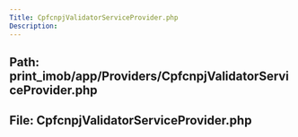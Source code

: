 ```yaml
---
Title: CpfcnpjValidatorServiceProvider.php
Description:
---
```


## Path: print_imob/app/Providers/CpfcnpjValidatorServiceProvider.php
## File: CpfcnpjValidatorServiceProvider.php
